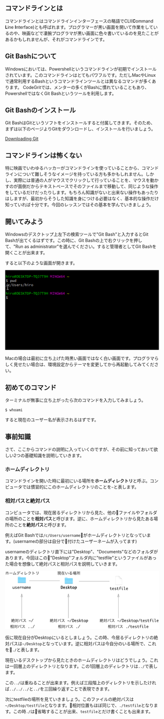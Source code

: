 ## コマンドラインとは

コマンドラインとはコマンドラインインターフェースの略語でCLI(**C**ommand **L**ine **I**nterface)とも呼ばれます。プログラマーが黒い画面を開いて作業をしているのや、映画などで凄腕プログラマが黒い画面に色々書いているのを見たことがあるかもしれませんが、それがコマンドラインです。

## Git Bashについて

Windowsにおいては、Powershellというコマンドラインが初期でインストールされています。このコマンドラインはとてもパワフルです。ただしMacやLinuxで通常利用するBashというコマンドラインツールとは異なるコマンドが多くあります。
CodeGritでは、メンターの多くがBashに慣れていることもあり、PowershellではなくGit Bashというツールを利用します。

## Git Bashのインストール

Git BashはGitというソフトをインストールすると付属してきます。そのため、まずは以下のページよりGitをダウンロードし、インストールを行いましょう。

[Downloading Git](https://git-scm.com/download/win)

## コマンドラインは怖くない

特に映画でいわゆるハッカーがコマンドラインを使っていることから、コマンドラインについて難しそうなイメージを持っている方も多かもしれません。しかし、実際には普通の人がマウスでクリックして行っていることを、マウスを動かすのが面倒だからテキストベースでそのファイルまで移動して、同じような操作をしているだけだったりします。もちろん知識がないと出来ない操作もあったりはしますが、最初からそうした知識を身につける必要はなく、基本的な操作だけ知っていれば十分です。今回のレッスンではその基本を学んでいきましょう。

## 開いてみよう

Windowsのデスクトップ上左下の検索ツールで"Git Bash"と入力するとGit Bashが出てくるはずです。この時に、Git Bashの上で右クリックを押して、"Run as administrator"を選んでください。すると管理者としてGit Bashを開くことが出来ます。

すると以下のような画面が開きます。

![CLI-1](./images/cli-1.png)

Macの場合は最初に立ち上げた時黒い画面ではなく白い画面です。プログラマらしく見せたい場合は、環境設定からテーマを変更してから再起動してみてください。

## 初めてのコマンド

ターミナルが無事に立ち上がったら次のコマンドを入力してみましょう。

```
$ whoami
```

すると現在のユーザー名が表示されるはずです。

## 事前知識

さて、ここからコマンドの説明に入っていくのですが、その前に知っておいて欲しい2つの基礎知識を説明していきます。

### ホームディレクトリ

コマンドラインを開いた時に最初にいる場所を**ホームディレクトリ**と呼ぶ。コンピュータでは慣習的にこのホームディレクトリのことを`~`と表します。

### 相対パスと絶対パス

コンピュータでは、現在居るディレクトリから見た、他のファイルやフォルダの場所のことを**相対パス**と呼びます。逆に、ホームディレクトリから見たある場所のことを**絶対パス**と呼びます。

例えばGit Bashでは`/c/Users/username`がホームディレクトリとなっています。(usernameの部分は自分で付けたユーザーネームが入ってます)

usernameのディレクトリ直下には"Desktop"、"Documents"などのフォルダがあります。今回はこの"Desktop"フォルダ内に"testfile"というファイルがあった場合を想像して絶対パスと相対パスを説明していきます。

![パス](./images/path.png)

仮に現在自分がDesktopにいるとしましょう。この時、今居るディレクトリの絶対パスは`~/Desktop`となっています。逆に相対パスは今自分のいる場所で、これを`./`と表します。

現在いるデスクトップから見たときのホームディレクトリはどうでしょう。これは一回層上のディレクトリとなります。この1回層上のディレクトリは`../`で表します。

この`../`は重ねることが出来ます。例えば三段階上のディレクトリを示したければ`../../../`と`../`を三回繰り返すことで表現できます。

次にtestfileの場所を見ていきましょう。このファイルの絶対パスは`~/Desktop/testfile`となります。相対位置もほぼ同じで、`./testfile`となります。この時`./`は省略することが出来、`testfile`とだけ書くことも出来ます。